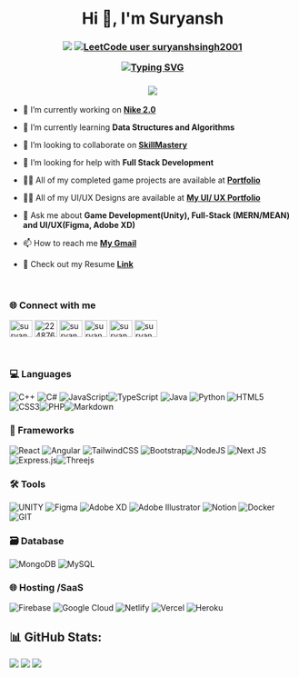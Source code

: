 <h1 align="center">Hi 👋, I'm Suryansh</h1>  

<h3 align="center">
    
[![](https://visitcount.itsvg.in/api?id=suryanshsingh2001&icon=4&color=6)](https://visitcount.itsvg.in)
[![LeetCode user suryanshsingh2001](https://img.shields.io/badge/dynamic/json?style=for-the-badge&labelColor=black&color=%23ffa116&label=Solved&query=solvedOverTotal&url=https%3A%2F%2Fleetcode-badge.vercel.app%2Fapi%2Fusers%2Fsuryanshsingh2001&logo=leetcode&logoColor=yellow)](https://leetcode.com/suryanshsingh2001/)

<a href="https://git.io/typing-svg"><img src="https://readme-typing-svg.demolab.com?font=Roboto&size=25&pause=1000&color=7C22F7&center=true&vCenter=true&width=435&lines=Game+Developer;Full-Stack+Developer;UI%2FUX+Designer" alt="Typing SVG" /></a>
</h3>

<h3 align = "center">
    
![](https://quotes-github-readme.vercel.app/api?type=horizontal&theme=tokyonight)

</h3>

- 🔭 I’m currently working on [**Nike 2.0**](https://github.com/suryanshsingh2001/Nike-2.0)

- 🌱 I’m currently learning **Data Structures and Algorithms**

- 👯 I’m looking to collaborate on [**SkillMastery**](https://github.com/suryanshsingh2001/skillmastery)

- 🤝 I’m looking for help with **Full Stack Development**

- 👨‍💻 All of my completed game projects are available at [**Portfolio**](https://suryansh-portfolio.onrender.com/)

- 👨‍💻 All of my UI/UX Designs are available at [**My UI/ UX Portfolio**](https://sites.google.com/view/suryanshux-portfolio/home)

- 💬 Ask me about **Game Development(Unity), Full-Stack (MERN/MEAN) and UI/UX(Figma, Adobe XD)**

- 📫 How to reach me [**My Gmail**](ricochetthestoryteller2001@gmail.com)

- 📄 Check out my Resume [**Link**](
https://drive.google.com/file/d/1Rd05AGG7FnAdwfULLxcWaLyJDFaeC6UZ/view?usp=sharing)

<br>

### 🌐 Connect with me
<p align="left">
<a href="https://linkedin.com/in/suryansh-singh-473187235" target="blank"><img align="center" src="https://raw.githubusercontent.com/rahuldkjain/github-profile-readme-generator/master/src/images/icons/Social/linked-in-alt.svg" alt="suryansh-singh-473187235" height="30" width="40" /></a>
<a href="https://stackoverflow.com/users/22487653" target="blank"><img align="center" src="https://raw.githubusercontent.com/rahuldkjain/github-profile-readme-generator/master/src/images/icons/Social/stack-overflow.svg" alt="22487653" height="30" width="40" /></a>
<a href="https://www.youtube.com/channel/UCdOIzCwJKE4ycrKJldJol-Q" target="blank"><img align="center" src="https://raw.githubusercontent.com/rahuldkjain/github-profile-readme-generator/master/src/images/icons/Social/youtube.svg" alt="suryansh singh" height="30" width="40" /></a>
<a href="https://www.hackerrank.com/suryansh2001" target="blank"><img align="center" src="https://raw.githubusercontent.com/rahuldkjain/github-profile-readme-generator/master/src/images/icons/Social/hackerrank.svg" alt="suryansh2001" height="30" width="40" /></a>
<a href="https://www.leetcode.com/suryanshsingh2001" target="blank"><img align="center" src="https://raw.githubusercontent.com/rahuldkjain/github-profile-readme-generator/master/src/images/icons/Social/leet-code.svg" alt="suryanshsingh2001" height="30" width="40" /></a>
<a href="https://auth.geeksforgeeks.org/user/suryanshsingh2001" target="blank"><img align="center" src="https://raw.githubusercontent.com/rahuldkjain/github-profile-readme-generator/master/src/images/icons/Social/geeks-for-geeks.svg" alt="suryanshsingh2001" height="30" width="40" /></a>
</p>

<br>

### 💻 Languages
![C++](https://img.shields.io/badge/c++-%2300599C.svg?style=for-the-badge&logo=c%2B%2B&logoColor=white) ![C#](https://img.shields.io/badge/c%23-%23239120.svg?style=for-the-badge&logo=c-sharp&logoColor=white) ![JavaScript](https://img.shields.io/badge/javascript-%23323330.svg?style=for-the-badge&logo=javascript&logoColor=%23F7DF1E)![TypeScript](https://img.shields.io/badge/typescript-%23007ACC.svg?style=for-the-badge&logo=typescript&logoColor=white) ![Java](https://img.shields.io/badge/java-%23ED8B00.svg?style=for-the-badge&logo=java&logoColor=white) ![Python](https://img.shields.io/badge/python-3670A0?style=for-the-badge&logo=python&logoColor=ffdd54) ![HTML5](https://img.shields.io/badge/html5-%23E34F26.svg?style=for-the-badge&logo=html5&logoColor=white) ![CSS3](https://img.shields.io/badge/css3-%231572B6.svg?style=for-the-badge&logo=css3&logoColor=white)![PHP](https://img.shields.io/badge/php-%23777BB4.svg?style=for-the-badge&logo=php&logoColor=white)![Markdown](https://img.shields.io/badge/markdown-%23000000.svg?style=for-the-badge&logo=markdown&logoColor=white)


### 🔧 Frameworks
 ![React](https://img.shields.io/badge/react-%2320232a.svg?style=for-the-badge&logo=react&logoColor=%2361DAFB) ![Angular](https://img.shields.io/badge/angular-%23DD0031.svg?style=for-the-badge&logo=angular&logoColor=white) ![TailwindCSS](https://img.shields.io/badge/tailwindcss-%2338B2AC.svg?style=for-the-badge&logo=tailwind-css&logoColor=white) ![Bootstrap](https://img.shields.io/badge/bootstrap-%23563D7C.svg?style=for-the-badge&logo=bootstrap&logoColor=white)![NodeJS](https://img.shields.io/badge/node.js-6DA55F?style=for-the-badge&logo=node.js&logoColor=white) ![Next JS](https://img.shields.io/badge/Next-black?style=for-the-badge&logo=next.js&logoColor=white) ![Express.js](https://img.shields.io/badge/express.js-%23404d59.svg?style=for-the-badge&logo=express&logoColor=%2361DAFB)![Threejs](https://img.shields.io/badge/threejs-black?style=for-the-badge&logo=three.js&logoColor=white) 

### 🛠️ Tools
 ![UNITY](https://img.shields.io/badge/Unity-%2320232a.svg?style=for-the-badge&logo=unity&logoColor=white)
![Figma](https://img.shields.io/badge/figma-%23F24E1E.svg?style=for-the-badge&logo=figma&logoColor=white) ![Adobe XD](https://img.shields.io/badge/Adobe%20XD-470137?style=for-the-badge&logo=Adobe%20XD&logoColor=#FF61F6) ![Adobe Illustrator](https://img.shields.io/badge/adobeillustrator-%23FF9A00.svg?style=for-the-badge&logo=adobeillustrator&logoColor=white) ![Notion](https://img.shields.io/badge/Notion-%23000000.svg?style=for-the-badge&logo=notion&logoColor=white) ![Docker](https://img.shields.io/badge/docker-%230db7ed.svg?style=for-the-badge&logo=docker&logoColor=white) ![GIT](https://img.shields.io/badge/Git-fc6d26?style=for-the-badge&logo=git&logoColor=white)
 
### 🗃️ Database
![MongoDB](https://img.shields.io/badge/MongoDB-%234ea94b.svg?style=for-the-badge&logo=mongodb&logoColor=white) ![MySQL](https://img.shields.io/badge/mysql-%2300f.svg?style=for-the-badge&logo=mysql&logoColor=white) 

### 🌐 Hosting /SaaS
![Firebase](https://img.shields.io/badge/firebase-%23039BE5.svg?style=for-the-badge&logo=firebase) ![Google Cloud](https://img.shields.io/badge/Google%20Cloud-%234285F4.svg?style=for-the-badge&logo=google-cloud&logoColor=white) ![Netlify](https://img.shields.io/badge/netlify-%23000000.svg?style=for-the-badge&logo=netlify&logoColor=#00C7B7) ![Vercel](https://img.shields.io/badge/vercel-%23000000.svg?style=for-the-badge&logo=vercel&logoColor=white) ![Heroku](https://img.shields.io/badge/heroku-%23430098.svg?style=for-the-badge&logo=heroku&logoColor=white)

## 📊 GitHub Stats:
![](https://github-readme-stats.vercel.app/api?username=suryanshsingh2001&theme=tokyonight&hide_border=false&include_all_commits=false&count_private=false) ![](https://github-readme-streak-stats.herokuapp.com/?user=suryanshsingh2001&theme=tokyonight&hide_border=false) 
![](https://github-readme-stats.vercel.app/api/top-langs/?username=suryanshsingh2001&theme=tokyonight&hide_border=false&include_all_commits=false&count_private=false&layout=compact)



